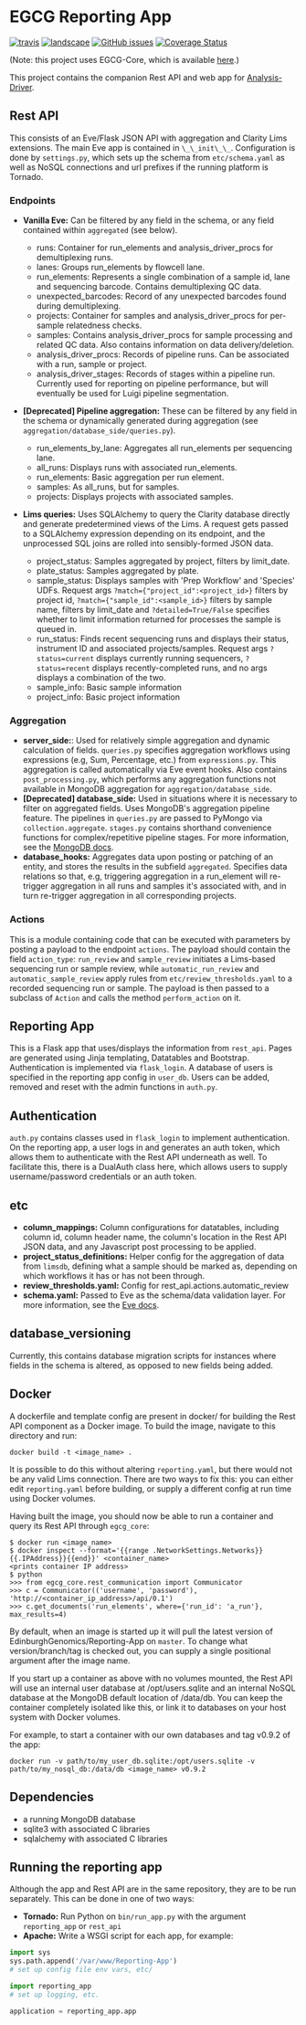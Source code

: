 # EGCG Reporting App
[![travis](https://img.shields.io/travis/EdinburghGenomics/Reporting-App/master.svg)](https://travis-ci.org/EdinburghGenomics/Reporting-App)
[![landscape](https://landscape.io/github/EdinburghGenomics/Reporting-App/master/landscape.svg)](https://landscape.io/github/EdinburghGenomics/Reporting-App)
[![GitHub issues](https://img.shields.io/github/issues/EdinburghGenomics/Reporting-App.svg)](https://github.com/EdinburghGenomics/Reporting-App/issues)
[![Coverage Status](https://coveralls.io/repos/github/EdinburghGenomics/Reporting-App/badge.svg)](https://coveralls.io/github/EdinburghGenomics/Reporting-App)

(Note: this project uses EGCG-Core, which is available [here](https://github.com/EdinburghGenomics/EGCG-Core.git).)

This project contains the companion Rest API and web app for [Analysis-Driver](https://github.com/EdinburghGenomics/Analysis-Driver).


## Rest API
This consists of an Eve/Flask JSON API with aggregation and Clarity Lims extensions. The main Eve app is contained in
`\_\_init\_\_`. Configuration is done by `settings.py`, which sets up the schema from `etc/schema.yaml` as well as NoSQL
connections and url prefixes if the running platform is Tornado.


### Endpoints
- __Vanilla Eve:__ Can be filtered by any field in the schema, or any field contained within `aggregated` (see below).
  - runs: Container for run_elements and analysis_driver_procs for demultiplexing runs.
  - lanes: Groups run_elements by flowcell lane.
  - run_elements: Represents a single combination of a sample id, lane and sequencing barcode. Contains
    demultiplexing QC data.
  - unexpected_barcodes: Record of any unexpected barcodes found during demultiplexing.
  - projects: Container for samples and analysis_driver_procs for per-sample relatedness checks.
  - samples: Contains analysis_driver_procs for sample processing and related QC data. Also contains information on data
    delivery/deletion.
  - analysis_driver_procs: Records of pipeline runs. Can be associated with a run, sample or project.
  - analysis_driver_stages: Records of stages within a pipeline run. Currently used for reporting on
    pipeline performance, but will eventually be used for Luigi pipeline segmentation.

- __[Deprecated] Pipeline aggregation:__ These can be filtered by any field in the schema or dynamically generated during
  aggregation (see `aggregation/database_side/queries.py`).
  - run_elements_by_lane: Aggregates all run_elements per sequencing lane.
  - all_runs: Displays runs with associated run_elements.
  - run_elements: Basic aggregation per run element.
  - samples: As all_runs, but for samples.
  - projects: Displays projects with associated samples.

- __Lims queries:__ Uses SQLAlchemy to query the Clarity database directly and generate predetermined views of the Lims.
  A request gets passed to a SQLAlchemy expression depending on its endpoint, and the unprocessed SQL joins are rolled
  into sensibly-formed JSON data.
  - project_status: Samples aggregated by project, filters by limit_date.
  - plate_status: Samples aggregated by plate.
  - sample_status: Displays samples with 'Prep Workflow' and 'Species' UDFs. Request args `?match={"project_id":<project_id>}`
    filters by project id, `?match={"sample_id":<sample_id>}` filters by sample name, filters by limit_date and `?detailed=True/False`
    specifies whether to limit information returned for processes the sample is queued in.
  - run_status: Finds recent sequencing runs and displays their status, instrument ID and associated projects/samples.
    Request args `?status=current` displays currently running sequencers, `?status=recent`
    displays recently-completed runs, and no args displays a combination of the two.
  - sample_info: Basic sample information
  - project_info: Basic project information


### Aggregation
- __server_side:__: Used for relatively simple aggregation and dynamic calculation of fields. `queries.py`
  specifies aggregation workflows using expressions (e.g, Sum, Percentage, etc.) from `expressions.py`. This
  aggregation is called automatically via Eve event hooks. Also contains `post_processing.py`, which performs
  any aggregation functions not available in MongoDB aggregation for `aggregation/database_side`.
- __[Deprecated] database_side:__ Used in situations where it is necessary to filter on aggregated fields. Uses MongoDB's
  aggregation pipeline feature. The pipelines in `queries.py` are passed to PyMongo via `collection.aggregate`.
  `stages.py` contains shorthand convenience functions for complex/repetitive pipeline stages. For more
  information, see the [MongoDB docs](https://docs.mongodb.com/manual/core/aggregation-pipeline/).
- __database_hooks:__ Aggregates data upon posting or patching of an entity, and stores the results in the subfield
  `aggregated`. Specifies data relations so that, e.g, triggering aggregation in a run_element will re-trigger
   aggregation in all runs and samples it's associated with, and in turn re-trigger aggregation in all corresponding
   projects.


### Actions
This is a module containing code that can be executed with parameters by posting a payload to the endpoint `actions`.
The payload should contain the field `action_type`: `run_review` and `sample_review` initiates a Lims-based sequencing
run or sample review, while `automatic_run_review` and `automatic_sample_review` apply rules from
`etc/review_thresholds.yaml` to a recorded sequencing run or sample. The payload is then passed to a subclass of
`Action` and calls the method `perform_action` on it.


## Reporting App
This is a Flask app that uses/displays the information from `rest_api`. Pages are generated using Jinja
templating, Datatables and Bootstrap. Authentication is implemented via `flask_login`. A database of users is specified in the reporting app config
in `user_db`. Users can be added, removed and reset with the admin functions in `auth.py`.


## Authentication
`auth.py` contains classes used in `flask_login` to implement authentication. On the reporting app, a user logs in and
generates an auth token, which allows them to authenticate with the Rest API underneath as well. To facilitate this,
there is a DualAuth class here, which allows users to supply username/password credentials or an auth token.


## etc
- __column_mappings:__ Column configurations for datatables, including column id, column header name, the
  column's location in the Rest API JSON data, and any Javascript post processing to be applied.
- __project_status_definitions:__ Helper config for the aggregation of data from `limsdb`, defining what a
  sample should be marked as, depending on which workflows it has or has not been through.
- __review_thresholds.yaml:__ Config for rest_api.actions.automatic_review
- __schema.yaml:__ Passed to Eve as the schema/data validation layer. For more information, see the
  [Eve docs](http://python-eve.org/config.html#schema).


## database_versioning
Currently, this contains database migration scripts for instances where fields in the schema is altered, as opposed to
new fields being added.


## Docker
A dockerfile and template config are present in docker/ for building the Rest API component as a Docker image. To build
the image, navigate to this directory and run:

`docker build -t <image_name> .`

It is possible to do this without altering `reporting.yaml`, but there would not be any valid Lims connection.
There are two ways to fix this: you can either edit `reporting.yaml` before building, or supply a different
config at run time using Docker volumes.

Having built the image, you should now be able to run a container and query its Rest API through `egcg_core`:

    $ docker run <image_name>
    $ docker inspect --format='{{range .NetworkSettings.Networks}}{{.IPAddress}}{{end}}' <container_name>
    <prints container IP address>
    $ python
    >>> from egcg_core.rest_communication import Communicator
    >>> c = Communicator(('username', 'password'), 'http://<container_ip_address>/api/0.1')
    >>> c.get_documents('run_elements', where={'run_id': 'a_run'}, max_results=4)

By default, when an image is started up it will pull the latest version of EdinburghGenomics/Reporting-App on
`master`. To change what version/branch/tag is checked out, you can supply a single positional argument after
the image name.

If you start up a container as above with no volumes mounted, the Rest API will use an internal user database
at /opt/users.sqlite and an internal NoSQL database at the MongoDB default location of /data/db. You can keep
the container completely isolated like this, or link it to databases on your host system with Docker volumes.

For example, to start a container with our own databases and tag v0.9.2 of the app:

    docker run -v path/to/my_user_db.sqlite:/opt/users.sqlite -v path/to/my_nosql_db:/data/db <image_name> v0.9.2


## Dependencies
- a running MongoDB database
- sqlite3 with associated C libraries
- sqlalchemy with associated C libraries


## Running the reporting app
Although the app and Rest API are in the same repository, they are to be run separately. This can be done in
one of two ways:
- __Tornado:__ Run Python on `bin/run_app.py` with the argument `reporting_app` or `rest_api`
- __Apache:__ Write a WSGI script for each app, for example:

```python
import sys
sys.path.append('/var/www/Reporting-App')
# set up config file env vars, etc/

import reporting_app
# set up logging, etc.

application = reporting_app.app
```
